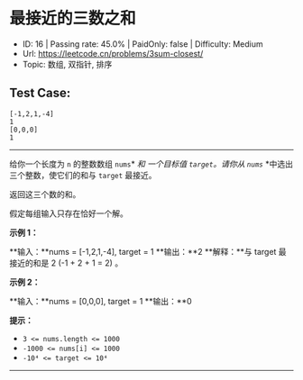 # 最接近的三数之和                                                       

* ID: 16      | Passing rate: 45.0% | PaidOnly: false  | Difficulty: Medium 
* Url: https://leetcode.cn/problems/3sum-closest/ 
* Topic: 数组, 双指针, 排序 

## Test Case:

```
[-1,2,1,-4]
1
[0,0,0]
1
```

---

给你一个长度为 `n` 的整数数组 `nums`* *和 一个目标值 `target`。请你从 `nums`*
*中选出三个整数，使它们的和与 `target` 最接近。

返回这三个数的和。

假定每组输入只存在恰好一个解。


**示例 1：**

**输入：**nums = [-1,2,1,-4], target = 1
**输出：**2
**解释：**与 target 最接近的和是 2 (-1 + 2 + 1 = 2) 。

**示例 2：**

**输入：**nums = [0,0,0], target = 1
**输出：**0


**提示：**

* `3 <= nums.length <= 1000`
* `-1000 <= nums[i] <= 1000`
* `-10⁴ <= target <= 10⁴`

---